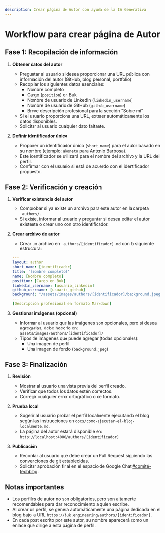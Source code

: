 ```yaml
---
description: Crear página de Autor con ayuda de la IA Generativa
---
```


# Workflow para crear página de Autor

## Fase 1: Recopilación de información

1. **Obtener datos del autor**
   - Preguntar al usuario si desea proporcionar una URL pública con información del autor (GitHub, blog personal, portfolio).
   - Recopilar los siguientes datos esenciales:
     - Nombre completo
     - Cargo (`position`) en Buk
     - Nombre de usuario de LinkedIn (`linkedin_username`)
     - Nombre de usuario de GitHub (`github_username`)
     - Breve descripción profesional para la sección "Sobre mí"
   - Si el usuario proporciona una URL, extraer automáticamente los datos disponibles.
   - Solicitar al usuario cualquier dato faltante.

2. **Definir identificador único**
   - Proponer un identificador único (`short_name`) para el autor basado en su nombre (ejemplo: `aboneto` para Antonio Barbosa).
   - Este identificador se utilizará para el nombre del archivo y la URL del perfil.
   - Confirmar con el usuario si está de acuerdo con el identificador propuesto.

## Fase 2: Verificación y creación

1. **Verificar existencia del autor**
   - Comprobar si ya existe un archivo para este autor en la carpeta `_authors/`.
   - Si existe, informar al usuario y preguntar si desea editar el autor existente o crear uno con otro identificador.

2. **Crear archivo de autor**
   - Crear un archivo en `_authors/[identificador].md` con la siguiente estructura:

   ```yaml
   ---
   layout: author
   short_name: [identificador]
   title: '[Nombre completo]'
   name: [Nombre completo]
   position: [Cargo en Buk]
   linkedin_username: [usuario_linkedin]
   github_username: [usuario_github]
   background: "/assets/images/authors/[identificador]/background.jpeg"
   ---
   [Descripción profesional en formato Markdown]
   ```

3. **Gestionar imágenes (opcional)**
   - Informar al usuario que las imágenes son opcionales, pero si desea agregarlas, debe hacerlo en:
     `assets/images/authors/[identificador]/`
   - Tipos de imágenes que puede agregar (todas opcionales):
     - Una imagen de perfil
     - Una imagen de fondo (`background.jpeg`)

## Fase 3: Finalización

1. **Revisión**
   - Mostrar al usuario una vista previa del perfil creado.
   - Verificar que todos los datos estén correctos.
   - Corregir cualquier error ortográfico o de formato.

2. **Prueba local**
   - Sugerir al usuario probar el perfil localmente ejecutando el blog según las instrucciones en `docs/como-ejecutar-el-blog-localmente.md`.
   - La página del autor estará disponible en: `http://localhost:4000/authors/[identificador]`

3. **Publicación**
   - Recordar al usuario que debe crear un Pull Request siguiendo las convenciones de git establecidas.
   - Solicitar aprobación final en el espacio de Google Chat [#comité-techblog](https://chat.google.com/room/AAAAm1mqm2E?cls=7).

## Notas importantes

- Los perfiles de autor no son obligatorios, pero son altamente recomendables para dar reconocimiento a quien escribe.
- Al crear un perfil, se genera automáticamente una página dedicada en el blog bajo la URL `https://buk.engineering/authors/[identificador]`.
- En cada post escrito por este autor, su nombre aparecerá como un enlace que dirige a esta página de perfil.
